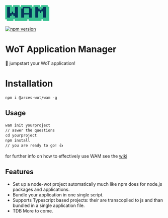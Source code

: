 <img src="./docs/logo.png"  height="50">

[![npm version](https://badge.fury.io/js/%40arces-wot%2Fwam.svg)](https://badge.fury.io/js/%40arces-wot%2Fwam)

# WoT Application Manager

🚀 jumpstart your WoT application!

# Installation

```
npm i @arces-wot/wam -g
```

## Usage

```
wam init yourproject
// aswer the questions
cd yourproject
npm install
// you are ready to go! 👍
```

for further info on how to effectively use WAM see the [wiki](https://github.com/UniBO-PRISMLab/wam/wiki)

## Features

- Set up a node-wot project automatically much like npm does for node.js packages and applications.
- Bundle your application in one single script.
- Supports Typescript based projects: their are transcopiled to js and than bundled in a single application file.
- TDB More to come.
